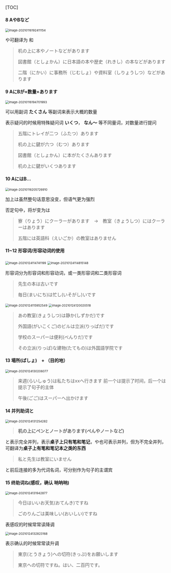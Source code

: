 [TOC]

#### 8  AやBなど

<img src="https://raw.githubusercontent.com/dfy777/japanese-study-imgstore/main/grammar/image-20210116192411154.png" alt="image-20210116192411154" style="zoom: 67%;" />

や可翻译为 和 

> 机の上に本やノートなどがあります
>
> 図書館（としょかん）に日本語の本や歴史（れきし）の本などがあります
>
> 二階（にかい）に事務所（じむしょ）や資料室（しりょうしつ）などがあります



#### 9  AにBが+数量+あります　

<img src="https://raw.githubusercontent.com/dfy777/japanese-study-imgstore/main/grammar/image-20210116194701993.png" alt="image-20210116194701993" style="zoom:67%;" />

可以用副词 **たくさん** 等副词来表示大概的数量

表示疑问的时候用特殊疑问词 **いくつ**， **なん～** 等不同量词，对数量进行提问

> 五階にトレイが二つ（ふたつ）あります
>
> 机の上に鍵が六つ（むつ）あります
>
> 図書館（としょかん）に本がたくさんあります
>
> 机の上に鍵がいくつあります



#### 10 AにはB...

<img src="https://raw.githubusercontent.com/dfy777/japanese-study-imgstore/main/grammar/image-20210116205726910.png" alt="image-20210116205726910" style="zoom:67%;" />

加上は虽然整句话意思没变，但语气更为强烈

否定句中，将が变为は

> 寮（りょう）にクーラーがあります　→　教室（きょうしつ）にはクーラーはあります
>
> 五階には英語科（えいごか）の教室はありません



#### 11~12 形容词/形容动词的使用

<img src="https://raw.githubusercontent.com/dfy777/japanese-study-imgstore/main/grammar/image-20210124114741199.png" alt="image-20210124114741199" style="zoom:67%;" />

<img src="https://raw.githubusercontent.com/dfy777/japanese-study-imgstore/main/grammar/image-20210124114815148.png" alt="image-20210124114815148" style="zoom:67%;" />

形容词分为形容词和形容动词，或一类形容词和二类形容词

>先生の本は古いです
>
>毎日(まいにち)は忙し(いそがし)いです

<img src="https://raw.githubusercontent.com/dfy777/japanese-study-imgstore/main/grammar/image-20210124115952549.png" alt="image-20210124115952549" style="zoom:67%;" />

<img src="https://raw.githubusercontent.com/dfy777/japanese-study-imgstore/main/grammar/image-20210124120020518.png" alt="image-20210124120020518" style="zoom:67%;" />

> あの教室(きょうしつ)は静か(しずかだ)です
>
> 外国語(がいこくご)のビルは立派(りっぱだ)です
>
> 学校のスーパーは便利(べんりだ)です
>
> その立派(りっぱ)な建物(たてもの)は外国語学院です



#### 13 場所(ばしょ)　+ （目的地）

<img src="https://raw.githubusercontent.com/dfy777/japanese-study-imgstore/main/grammar/image-20210124130206077.png" alt="image-20210124130206077" style="zoom:67%;" />

> 来週(らいしゅう)は私たちはxxへ行きます 前一个は提示了时间，后一个は提示了句子的主体
>
> 午後(ごご)はスーパーへ出かけます



#### 14 并列助词と

<img src="https://raw.githubusercontent.com/dfy777/japanese-study-imgstore/main/grammar/image-20210124131254282.png" alt="image-20210124131254282" style="zoom:67%;" />

>  **机の上にペンとノートがあります(ぺんやノートなど)**

と表示完全并列，表示**桌子上只有笔和笔记**，や也可表示并列，但为不完全并列，可翻译为**桌子上有笔和笔记本之类的东西**

> 私と先生は教室にいません

と前后连接的多为代词名词，可分别作为句子的主谓宾



#### 15 终助词ね(感叹，确认 呐呐呐)

<img src="https://raw.githubusercontent.com/dfy777/japanese-study-imgstore/main/grammar/image-20210124131942877.png" alt="image-20210124131942877" style="zoom:67%;" />

> 今日はいいお天気(おてんき)ですね
>
> ごのりんごは美味しい(おいしい)ですね

表感叹的时候常常读降调

<img src="https://raw.githubusercontent.com/dfy777/japanese-study-imgstore/main/grammar/image-20210124132823168.png" alt="image-20210124132823168" style="zoom:67%;" />

表示确认的时候常常读升调

> 東京(とうきょう)への切符(きっぷ)をお願いします
>
> 東京への切符ですね。はい、二百円です。


